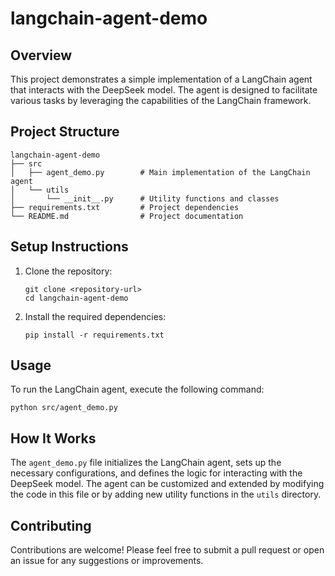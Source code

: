 # langchain-agent-demo

## Overview
This project demonstrates a simple implementation of a LangChain agent that interacts with the DeepSeek model. The agent is designed to facilitate various tasks by leveraging the capabilities of the LangChain framework.

## Project Structure
```
langchain-agent-demo
├── src
│   ├── agent_demo.py        # Main implementation of the LangChain agent
│   └── utils
│       └── __init__.py      # Utility functions and classes
├── requirements.txt         # Project dependencies
└── README.md                # Project documentation
```

## Setup Instructions
1. Clone the repository:
   ```
   git clone <repository-url>
   cd langchain-agent-demo
   ```

2. Install the required dependencies:
   ```
   pip install -r requirements.txt
   ```

## Usage
To run the LangChain agent, execute the following command:
```
python src/agent_demo.py
```

## How It Works
The `agent_demo.py` file initializes the LangChain agent, sets up the necessary configurations, and defines the logic for interacting with the DeepSeek model. The agent can be customized and extended by modifying the code in this file or by adding new utility functions in the `utils` directory.

## Contributing
Contributions are welcome! Please feel free to submit a pull request or open an issue for any suggestions or improvements.